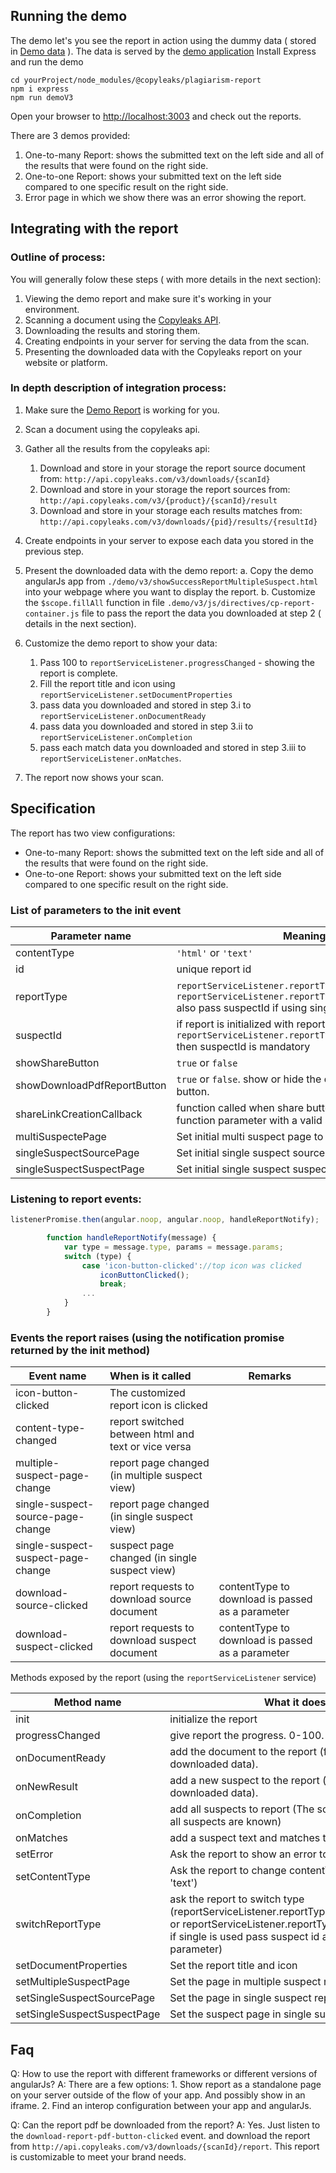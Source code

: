 ## Running the demo
The demo let's you see the report in action using the dummy data ( stored in [Demo data](https://github.com/Copyleaks/plagiarism-report/blob/master/demo/v3/data/ "v3 demo data") ). The data is served by the  [demo application](https://github.com/Copyleaks/plagiarism-report/blob/master/demo/v3/demoApp.js/ "v3 demo  app")
Install Express and run the demo
```
cd yourProject/node_modules/@copyleaks/plagiarism-report
npm i express
npm run demoV3
```

Open your browser to [http://localhost:3003](http://localhost:3003 "demo site") and check out the reports.

There are 3 demos provided:
1. One-to-many Report: shows the submitted text on the left side and all of the results that were found on the right side.
2. One-to-one Report: shows your submitted text on the left side compared to one specific result on the right side. 
3. Error page in which we show there was an error showing the report.


## Integrating with the report
### Outline of process:
You will generally folow these steps ( with more details in the next section):
1. Viewing the demo report and make sure it's working in your environment.
2. Scanning a document using the [Copyleaks API](https://api.copyleaks.com "Copyleaks api homepage").
3. Downloading the results and storing them.
4. Creating endpoints in your server for serving the data from the scan.
5. Presenting the downloaded data with the Copyleaks report on your website or platform.

### In depth description of integration process:
1. Make sure the [Demo Report](https://github.com/Copyleaks/plagiarism-report/blob/master/demo/v3/showSuccessReportMultipleSuspect.html "Demo Report") is working for you.
2. Scan a document using the copyleaks api.
3. Gather all the results from the copyleaks api:
   1. Download and store in your storage the report source document from: `http://api.copyleaks.com/v3/downloads/{scanId}`
   1. Download and store in your storage the report sources from: `http://api.copyleaks.com/v3/{product}/{scanId}/result`
   1. Download and store in your storage each results matches from: `http://api.copyleaks.com/v3/downloads/{pid}/results/{resultId}`
4. Create endpoints in your server to expose each data you stored in the previous step.
5. Present the downloaded data with the demo report:
  a. Copy the demo angularJs app from `./demo/v3/showSuccessReportMultipleSuspect.html` into your webpage where you want to display the report.
  b. Customize the `$scope.fillAll` function in file `.demo/v3/js/directives/cp-report-container.js` file to pass the report the data you downloaded at step 2 ( details in the next section).

6. Customize the demo report to show your data:
   1. Pass 100 to `reportServiceListener.progressChanged` - showing the report is complete.
   1. Fill the report title and icon using `reportServiceListener.setDocumentProperties`
   1. pass data you downloaded and stored in step 3.i to `reportServiceListener.onDocumentReady`
   1. pass data you downloaded and stored in step 3.ii to `reportServiceListener.onCompletion`
   1. pass each match data you downloaded and stored in step 3.iii to `reportServiceListener.onMatches`.

7. The report now shows your scan.
 

## Specification

The report has two view configurations:
* One-to-many Report: shows the submitted text on the left side and all of the results that were found on the right side.
* One-to-one Report: shows your submitted text on the left side compared to one specific result on the right side. 

### List of parameters to the init event

| Parameter name   | Meaning | Remarks |
| ------------- |-------------| -----|
|contentType | `'html'` or `'text'` |
|id| unique report id|
|reportType | `reportServiceListener.reportTypes.singleSuspect` or `reportServiceListener.reportTypes.multipleSuspects` also pass suspectId if using single suspect|
|suspectId | if report is initialized with report type `reportServiceListener.reportTypes.singleSuspect` then suspectId is mandatory
|showShareButton | `true` or `false` | optional
|showDownloadPdfReportButton | `true` or `false`. show or hide the download report button. | optional.
|shareLinkCreationCallback | function called when share button is clicked. resolve function parameter with a valid share link (see demo) |
|multiSuspectePage | Set initial multi suspect page to show | optional
|singleSuspectSourcePage | Set initial single suspect source page to show | optional
|singleSuspectSuspectPage | Set initial single suspect suspect page to show | optional

### Listening to report events:
```javascript
listenerPromise.then(angular.noop, angular.noop, handleReportNotify);

        function handleReportNotify(message) {
            var type = message.type, params = message.params;
            switch (type) {
                case 'icon-button-clicked'://top icon was clicked
                    iconButtonClicked();
                    break;
                ...
            }
        }
```

### Events the report raises (using the notification promise returned by the init method)

| Event name   | When is it called | Remarks |
| ------------- |:-------------| -----|
| icon-button-clicked | The customized report icon is clicked |
| content-type-changed | report switched between html and text or vice versa |
| multiple-suspect-page-change | report page changed (in multiple suspect view) | 
| single-suspect-source-page-change | report page changed (in single suspect view) | 
| single-suspect-suspect-page-change | suspect page changed (in single suspect view) | 
| download-source-clicked | report requests to download source document | contentType to download is passed as a parameter
| download-suspect-clicked | report requests to download suspect document | contentType to download is passed as a parameter


Methods exposed by the report (using the `reportServiceListener` service)

| Method name   | What it does  | Remarks |
| ------------- |-------------| -----|
| init | initialize the report |
| progressChanged | give report the progress. 0-100.|
| onDocumentReady | add the document to the report (from your downloaded data).|
| onNewResult | add a new suspect to the report (from your downloaded data).|
| onCompletion | add all suspects to report (The scan has ended and all suspects are known)|
| onMatches | add a suspect text and matches to the report.|
| setError | Ask the report to show an error to the user.|
| setContentType | Ask the report to change contentType ('html' or 'text')| 
| switchReportType | ask the report to switch type (reportServiceListener.reportTypes.multipleSuspects or reportServiceListener.reportTypes.singleSuspect, if single is used pass suspect id as second parameter)|
| setDocumentProperties | Set the report title and icon
| setMultipleSuspectPage | Set the page in multiple suspect report | 
| setSingleSuspectSourcePage | Set the page in single suspect report | 
| setSingleSuspectSuspectPage| Set the suspect page in single suspect report | 

## Faq
Q: How to use the report with different frameworks or different versions of angularJs?
A: There are a few options:
    1. Show report as a standalone page on your server outside of the flow of your app. And possibly show in an iframe.
    2. Find an interop configuration between your app and angularJs.

Q: Can the report pdf be downloaded from the report?
A: Yes. Just listen to the `download-report-pdf-button-clicked` event. and download the report from `http://api.copyleaks.com/v3/downloads/{scanId}/report`.
   This report is customizable to meet your brand needs.
